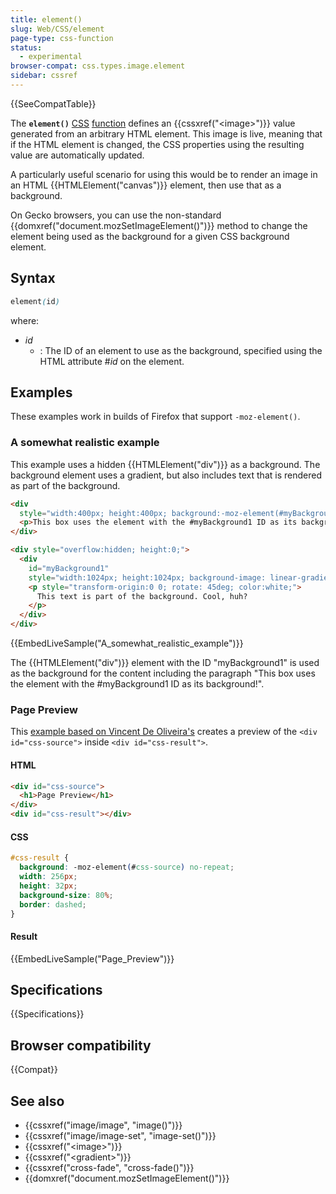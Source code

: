 ```yaml
---
title: element()
slug: Web/CSS/element
page-type: css-function
status:
  - experimental
browser-compat: css.types.image.element
sidebar: cssref
---
```

{{SeeCompatTable}}

The **`element()`** [CSS](/en-US/docs/Web/CSS) [function](/en-US/docs/Web/CSS/CSS_Functions) defines an {{cssxref("&lt;image&gt;")}} value generated from an arbitrary HTML element. This image is live, meaning that if the HTML element is changed, the CSS properties using the resulting value are automatically updated.

A particularly useful scenario for using this would be to render an image in an HTML {{HTMLElement("canvas")}} element, then use that as a background.

On Gecko browsers, you can use the non-standard {{domxref("document.mozSetImageElement()")}} method to change the element being used as the background for a given CSS background element.

## Syntax

```css
element(id)
```

where:

- _id_
  - : The ID of an element to use as the background, specified using the HTML attribute #_id_ on the element.

## Examples

These examples work in builds of Firefox that support `-moz-element()`.

### A somewhat realistic example

This example uses a hidden {{HTMLElement("div")}} as a background. The background element uses a gradient, but also includes text that is rendered as part of the background.

```html
<div
  style="width:400px; height:400px; background:-moz-element(#myBackground1) no-repeat;">
  <p>This box uses the element with the #myBackground1 ID as its background!</p>
</div>

<div style="overflow:hidden; height:0;">
  <div
    id="myBackground1"
    style="width:1024px; height:1024px; background-image: linear-gradient(to right, red, orange, yellow, white);">
    <p style="transform-origin:0 0; rotate: 45deg; color:white;">
      This text is part of the background. Cool, huh?
    </p>
  </div>
</div>
```

{{EmbedLiveSample("A_somewhat_realistic_example")}}

The {{HTMLElement("div")}} element with the ID "myBackground1" is used as the background for the content including the paragraph "This box uses the element with the #myBackground1 ID as its background!".

### Page Preview

This <a href="https://iamvdo.me/en/blog/css-element-function">
example based on Vincent De Oliveira's</a> creates a preview of
the `<div id="css-source">` inside `<div id="css-result">`.

#### HTML

```html
<div id="css-source">
  <h1>Page Preview</h1>
</div>
<div id="css-result"></div>
```

#### CSS

```css
#css-result {
  background: -moz-element(#css-source) no-repeat;
  width: 256px;
  height: 32px;
  background-size: 80%;
  border: dashed;
}
```

#### Result

{{EmbedLiveSample("Page_Preview")}}

## Specifications

{{Specifications}}

## Browser compatibility

{{Compat}}

## See also

- {{cssxref("image/image", "image()")}}
- {{cssxref("image/image-set", "image-set()")}}
- {{cssxref("&lt;image&gt;")}}
- {{cssxref("&lt;gradient&gt;")}}
- {{cssxref("cross-fade", "cross-fade()")}}
- {{domxref("document.mozSetImageElement()")}}
